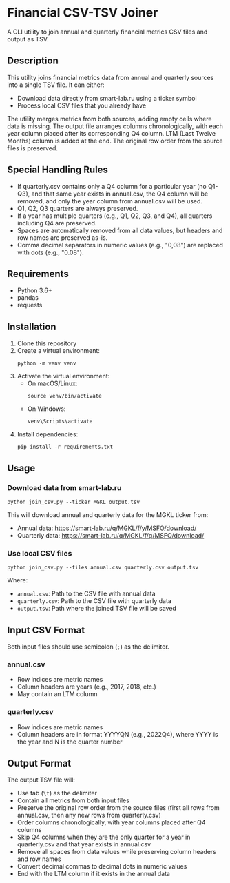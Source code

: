 # Financial CSV-TSV Joiner

A CLI utility to join annual and quarterly financial metrics CSV files and output as TSV.

## Description

This utility joins financial metrics data from annual and quarterly sources into a single TSV file. It can either:
- Download data directly from smart-lab.ru using a ticker symbol
- Process local CSV files that you already have

The utility merges metrics from both sources, adding empty cells where data is missing. The output file arranges columns chronologically, with each year column placed after its corresponding Q4 column. LTM (Last Twelve Months) column is added at the end. The original row order from the source files is preserved.

## Special Handling Rules

- If quarterly.csv contains only a Q4 column for a particular year (no Q1-Q3), and that same year exists in annual.csv, the Q4 column will be removed, and only the year column from annual.csv will be used.
- Q1, Q2, Q3 quarters are always preserved.
- If a year has multiple quarters (e.g., Q1, Q2, Q3, and Q4), all quarters including Q4 are preserved.
- Spaces are automatically removed from all data values, but headers and row names are preserved as-is.
- Comma decimal separators in numeric values (e.g., "0,08") are replaced with dots (e.g., "0.08").

## Requirements

- Python 3.6+
- pandas
- requests

## Installation

1. Clone this repository
2. Create a virtual environment:
   ```
   python -m venv venv
   ```
3. Activate the virtual environment:
   - On macOS/Linux:
     ```
     source venv/bin/activate
     ```
   - On Windows:
     ```
     venv\Scripts\activate
     ```
4. Install dependencies:
   ```
   pip install -r requirements.txt
   ```

## Usage

### Download data from smart-lab.ru

```
python join_csv.py --ticker MGKL output.tsv
```

This will download annual and quarterly data for the MGKL ticker from:
- Annual data: https://smart-lab.ru/q/MGKL/f/y/MSFO/download/
- Quarterly data: https://smart-lab.ru/q/MGKL/f/q/MSFO/download/

### Use local CSV files

```
python join_csv.py --files annual.csv quarterly.csv output.tsv
```

Where:
- `annual.csv`: Path to the CSV file with annual data
- `quarterly.csv`: Path to the CSV file with quarterly data
- `output.tsv`: Path where the joined TSV file will be saved

## Input CSV Format

Both input files should use semicolon (`;`) as the delimiter.

### annual.csv
- Row indices are metric names
- Column headers are years (e.g., 2017, 2018, etc.)
- May contain an LTM column

### quarterly.csv
- Row indices are metric names
- Column headers are in format YYYYQN (e.g., 2022Q4), where YYYY is the year and N is the quarter number

## Output Format

The output TSV file will:
- Use tab (`\t`) as the delimiter
- Contain all metrics from both input files
- Preserve the original row order from the source files (first all rows from annual.csv, then any new rows from quarterly.csv)
- Order columns chronologically, with year columns placed after Q4 columns
- Skip Q4 columns when they are the only quarter for a year in quarterly.csv and that year exists in annual.csv
- Remove all spaces from data values while preserving column headers and row names
- Convert decimal commas to decimal dots in numeric values
- End with the LTM column if it exists in the annual data 